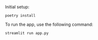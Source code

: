 Initial setup:

```
poetry install
```

To run the app, use the following command:

```
streamlit run app.py
```
